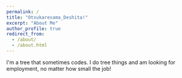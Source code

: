 ```yaml
---
permalink: /
title: "Otsukaresama_Deshita!"
excerpt: "About Me"
author_profile: true
redirect_from: 
  - /about/
  - /about.html
---
```


I'm a tree that sometimes codes. I do tree things and am looking for employment, no matter how small the job!
